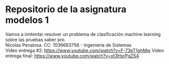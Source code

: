 # Repositorio de la asignatura modelos 1 
Vamos a inntentar resolver un problema de clasificación machine learning sobre las pruebas saber pro. <br/>
Nicolas Penalosa. CC: 1036683756 - Ingeniería de Sistemas
<br/>
Video entrega #2:  https://www.youtube.com/watch?v=F-73pT1ghMw
Video entrega final: https://www.youtube.com/watch?v=ot3HsrPgZS4
